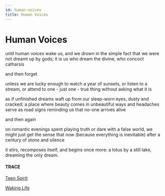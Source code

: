 ```yaml
---
id: human-voices
title: Human Voices  
---
```


# Human Voices

until human voices wake us, 
and we drown
in the simple fact
that we were not dreamt up by gods;
it is us who dream the divine,
who concoct catharsis

and then forget

unless we are lucky enough
to watch a year of sunsets,
or listen to a stream, 
or attend to one -
just one - true thing
without asking what it is

as if unfinished dreams waft up
from our sleep-worn eyes, 
dusty and cracked; 
a place where beauty 
comes in unbeautiful ways
and headaches serve 
as road signs reminding
us that no-one arrives alive 

and then again

on romantic evenings spent playing
truth or dare with a false world,
we might just get the sense that now
(because everything is inevitable)
after a century of stone and silence

it stirs, recomposes itself, 
and begins once more:
a lotus by a still lake,
dreaming the only dream.


#### TRACE

[Teen Spirit](https://www.youtube.com/watch?v=9VSp_4bHyAo "J. S. Ondara")

[Waking Life](https://www.rogerebert.com/reviews/waking-life-2001-1)